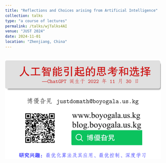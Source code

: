 ```yaml
---
title: "Reflections and Choices arising from Artificial Intelligence"  
collection: talks  
type: "a course of lectures"  
permalink: /talks/wjTalks4AI  
venue: "JUST 2024" 
date: 2024-11-01   
location: "Zhenjiang, China"   
---
```


<br/><img src='/images/talks/talks-ai.png'>  
